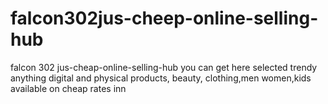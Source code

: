 # falcon302jus-cheep-online-selling-hub
falcon 302 jus-cheap-online-selling-hub you can get here selected trendy anything digital and physical products, beauty, clothing,men women,kids available on cheap rates inn
